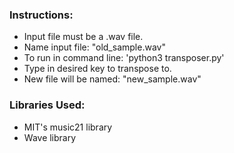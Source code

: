 ### Instructions:
- Input file must be a .wav file.
- Name input file: "old_sample.wav"
- To run in command line: 'python3 transposer.py'
- Type in desired key to transpose to.
- New file will be named: "new_sample.wav"

### Libraries Used:
- MIT's music21 library
- Wave library